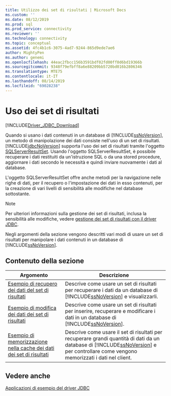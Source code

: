 ```yaml
---
title: Utilizzo dei set di risultati | Microsoft Docs
ms.custom: ''
ms.date: 08/12/2019
ms.prod: sql
ms.prod_service: connectivity
ms.reviewer: ''
ms.technology: connectivity
ms.topic: conceptual
ms.assetid: 4fc4b1c6-3075-4ad7-9244-865d9ede7ae6
author: MightyPen
ms.author: genemi
ms.openlocfilehash: 44eac2fbcc156b3591bdf02fd00ff0d6bd19366b
ms.sourcegitcommit: 9348f79efbff8a6e88209bb5720bd016b2806346
ms.translationtype: MTE75
ms.contentlocale: it-IT
ms.lasthandoff: 08/14/2019
ms.locfileid: "69028238"
---
```

# <a name="working-with-result-sets"></a>Uso dei set di risultati

[!INCLUDE[Driver_JDBC_Download](../../../includes/driver_jdbc_download.md)]

Quando si usano i dati contenuti in un database di [!INCLUDE[ssNoVersion](../../../includes/ssnoversion-md.md)], un metodo di manipolazione dei dati consiste nell'uso di un set di risultati. [!INCLUDE[jdbcNoVersion](../../../includes/jdbcnoversion_md.md)] supporta l'uso dei set di risultati tramite l'oggetto [SQLServerResultSet](../../../connect/jdbc/reference/sqlserverresultset-class.md). Usando l'oggetto SQLServerResultSet, è possibile recuperare i dati restituiti da un'istruzione SQL o da una stored procedure, aggiornare i dati secondo le necessità e quindi inviare nuovamente i dati al database.  
  
L'oggetto SQLServerResultSet offre anche metodi per la navigazione nelle righe di dati, per il recupero o l'impostazione dei dati in esso contenuti, per la creazione di vari livelli di sensibilità alle modifiche nel database sottostante.  
  
> [!NOTE]  
> Per ulteriori informazioni sulla gestione dei set di risultati, inclusa la sensibilità alle modifiche, vedere [gestione dei set di risultati con il driver JDBC](../../../connect/jdbc/managing-result-sets-with-the-jdbc-driver.md).  
  
Negli argomenti della sezione vengono descritti vari modi di usare un set di risultati per manipolare i dati contenuti in un database di [!INCLUDE[ssNoVersion](../../../includes/ssnoversion-md.md)].  
  
## <a name="in-this-section"></a>Contenuto della sezione  
  
| Argomento                                                                                           | Descrizione                                                                                                                                                                                             |
| ----------------------------------------------------------------------------------------------- | ------------------------------------------------------------------------------------------------------------------------------------------------------------------------------------------------------- |
| [Esempio di recupero dei dati del set di risultati](../../../connect/jdbc/code-samples/retrieving-result-set-data-sample.md) | Descrive come usare un set di risultati per recuperare i dati da un database di [!INCLUDE[ssNoVersion](../../../includes/ssnoversion-md.md)] e visualizzarli.                                                         |
| [Esempio di modifica dei dati dei set di risultati](../../../connect/jdbc/code-samples/modifying-result-set-data-sample.md)   | Descrive come usare un set di risultati per inserire, recuperare e modificare i dati in un database di [!INCLUDE[ssNoVersion](../../../includes/ssnoversion-md.md)].                                                      |
| [Esempio di memorizzazione nella cache dei dati dei set di risultati](../../../connect/jdbc/code-samples/caching-result-set-data-sample.md)       | Descrive come usare il set di risultati per recuperare grandi quantità di dati da un database di [!INCLUDE[ssNoVersion](../../../includes/ssnoversion-md.md)] e per controllare come vengono memorizzati i dati nel client. |
  
## <a name="see-also"></a>Vedere anche  

[Applicazioni di esempio del driver JDBC](../../../connect/jdbc/code-samples/sample-jdbc-driver-applications.md)  
  
